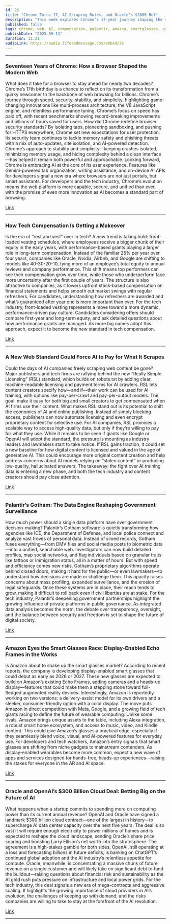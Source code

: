 ```yaml
---
id: 26
title: "Chrome Turns 17, AI Scraping Rules, and Oracle’s $300B Bet"
description: "This week explores Chrome’s 17-year journey shaping the modern web, the shift in tech compensation with front-loaded vesting, and a new licensing standard that could force AI to pay for scraped data. We also dive into Palantir’s expanding surveillance power, Amazon’s push into smart glasses, and OpenAI’s record-breaking $300B cloud deal with Oracle."
published: false
tags: chrome, web, AI, compensation, palantir, amazon, smartglasses, oracle, openai, cloud, surveillance, techweekly
publishDate: "2025-09-13"
duration: 11:21
audioLink: https://audio.lifeandmessage.com/embed/26
---
```


---

### **Seventeen Years of Chrome: How a Browser Shaped the Modern Web**

What does it take for a browser to stay ahead for nearly two decades? Chrome’s 17th birthday is a chance to reflect on its transformation from a quirky newcomer to the backbone of web browsing for billions. Chrome’s journey through speed, security, stability, and simplicity, highlighting game-changing innovations like multi-process architecture, the V8 JavaScript engine, and relentless performance tuning. Chrome’s focus on speed has paid off, with recent benchmarks showing record-breaking improvements and billions of hours saved for users.
How did Chrome redefine browser security standards? By isolating tabs, pioneering sandboxing, and pushing for HTTPS everywhere, Chrome set new expectations for user protection. Its security team continues to tackle memory safety and phishing threats with a mix of auto-updates, site isolation, and AI-powered detection. Chrome’s approach to stability and simplicity—keeping crashes isolated, minimizing memory usage, and hiding complexity behind a clean interface—has helped it remain both powerful and approachable.
Looking forward, Chrome is embracing AI at the core of its user experience. Features like Gemini-powered tab organization, writing assistance, and on-device AI APIs for developers signal a new era where browsers are not just portals, but smart assistants. For developers and the tech industry, Chrome’s evolution means the web platform is more capable, secure, and unified than ever, with the promise of even more innovation as AI becomes a standard part of browsing.

[Link](https://addyosmani.com/blog/chrome-17th/)

---

### **How Tech Compensation Is Getting a Makeover**

Is the era of “rest and vest” over in tech? A new trend is taking hold: front-loaded vesting schedules, where employees receive a bigger chunk of their equity in the early years, with performance-based grants playing a larger role in long-term compensation. Instead of the familiar 25% per year over four years, companies like Oracle, Nvidia, Airbnb, and Google are shifting to models like 40-30-20-10, tying more of an employee’s total equity to annual reviews and company performance.
This shift means top performers can see their compensation grow over time, while those who underperform face more uncertainty after the first couple of years. The structure is also attractive to companies, as it lowers upfront stock-based compensation on financial statements and helps smooth out market swings with regular refreshers. For candidates, understanding how refreshers are awarded and what’s guaranteed after year one is more important than ever.
For the tech industry, front-loaded vesting represents a move toward a more dynamic, performance-driven pay culture. Candidates considering offers should compare first-year and long-term equity, and ask detailed questions about how performance grants are managed. As more big names adopt this approach, expect it to become the new standard in tech compensation.

[Link](https://www.levels.fyi/blog/front-loaded-vesting.html)

---

### **A New Web Standard Could Force AI to Pay for What It Scrapes**

Could the days of AI companies freely scraping web content be gone? Major publishers and tech firms are rallying behind the new “Really Simple Licensing” (RSL) standard, which builds on robots.txt by adding clear, machine-readable licensing and payment terms for AI crawlers. RSL lets content creators specify how—and if—their work can be used for AI training, with options like pay-per-crawl and pay-per-output models. The goal: make it easy for both big and small creators to get compensated when AI firms use their content.
What makes RSL stand out is its potential to shift the economics of AI and online publishing. Instead of simply blocking access, publishers can now automate licensing and even encrypt proprietary content for selective use. For AI companies, RSL promises a scalable way to access high-quality data, but only if they’re willing to pay for what they use. While it remains to be seen if giants like Google or OpenAI will adopt the standard, the pressure is mounting as industry leaders and lawmakers start to take notice.
If RSL gains traction, it could set a new baseline for how digital content is licensed and valued in the age of generative AI. This could encourage more original content creation and help address concerns about AI models relying on “stolen content” or producing low-quality, hallucinated answers. The takeaway: the fight over AI training data is entering a new phase, and both the tech industry and content creators should pay close attention.

[Link](https://arstechnica.com/tech-policy/2025/09/pay-per-output-ai-firms-blindsided-by-beefed-up-robots-txt-instructions)

---

### **Palantir’s Gotham: The Data Engine Reshaping Government Surveillance**

How much power should a single data platform have over government decision-making? Palantir’s Gotham software is quietly transforming how agencies like ICE, the Department of Defense, and local police connect and analyze vast troves of personal data. Instead of siloed records, Gotham fuses everything—from DMV files and social media posts to biometric data—into a unified, searchable web. Investigators can now build detailed profiles, map social networks, and flag individuals based on granular traits like tattoos or immigration status, all in a matter of hours.
But with speed and efficiency comes new risks. Gotham’s proprietary algorithms operate behind closed doors, making it hard for the public—or even lawmakers—to understand how decisions are made or challenge them. This opacity raises concerns about mass profiling, expanded surveillance, and the erosion of legal safeguards. Once these systems are in place, their reach tends to grow, making it difficult to roll back even if civil liberties are at stake.
For the tech industry, Palantir’s deepening government partnerships highlight the growing influence of private platforms in public governance. As integrated data analysis becomes the norm, the debate over transparency, oversight, and the balance between security and freedom is set to shape the future of digital society.

[Link](https://theconversation.com/when-the-government-can-see-everything-how-one-company-palantir-is-mapping-the-nations-data-263178)

---

### **Amazon Eyes the Smart Glasses Race: Display-Enabled Echo Frames in the Works**

Is Amazon about to shake up the smart glasses market? According to recent reports, the company is developing display-enabled smart glasses that could debut as early as 2026 or 2027. These new glasses are expected to build on Amazon’s existing Echo Frames, adding cameras and a heads-up display—features that could make them a stepping stone toward full-fledged augmented reality devices. Interestingly, Amazon is reportedly working on two versions: a delivery-assist model for its own drivers and a sleeker, consumer-friendly option with a color display.
The move puts Amazon in direct competition with Meta, Google, and a growing field of tech giants racing to define the future of wearable computing. Unlike some rivals, Amazon brings unique assets to the table, including Alexa integration, a robust smart home ecosystem, and access to music, video, and Kindle content. This could give Amazon’s glasses a practical edge, especially if they seamlessly blend voice, visual, and AI-powered features for everyday use.
For developers and tech watchers, Amazon’s entry signals that smart glasses are shifting from niche gadgets to mainstream contenders. As display-enabled wearables become more common, expect a new wave of apps and services designed for hands-free, heads-up experiences—raising the stakes for everyone in the AR and AI space.

[Link](https://www.cnet.com/tech/computing/amazon-looks-like-its-making-its-own-display-enabled-smart-glasses/)

---

### **Oracle and OpenAI’s $300 Billion Cloud Deal: Betting Big on the Future of AI**

What happens when a startup commits to spending more on computing power than its current annual revenue? OpenAI and Oracle have signed a landmark $300 billion cloud contract—one of the largest in history—to supercharge AI data center capacity over the next five years. The deal is so vast it will require enough electricity to power millions of homes and is expected to reshape the cloud landscape, sending Oracle’s share price soaring and boosting Larry Ellison’s net worth into the stratosphere.
The agreement is a high-stakes gamble for both sides. OpenAI, still operating at a loss and forecasting billions in future deficits, is banking on ChatGPT’s continued global adoption and the AI industry’s relentless appetite for compute. Oracle, meanwhile, is concentrating a massive chunk of future revenue on a single customer and will likely take on significant debt to fund the buildout—raising questions about financial risk and sustainability as the AI gold rush puts pressure on infrastructure and local power grids.
For the tech industry, this deal signals a new era of mega-contracts and aggressive scaling. It highlights the growing importance of cloud providers in AI’s evolution, the challenges of keeping up with demand, and the risks companies are willing to take to stay at the forefront of the AI revolution.

[Link](https://www.wsj.com/business/openai-oracle-sign-300-billion-computing-deal-among-biggest-in-history-ff27c8fe?st=mYAq3v&reflink=desktopwebshare_permalink)

---
